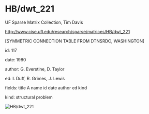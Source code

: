 # HB/dwt_221

 UF Sparse Matrix Collection, Tim Davis

 http://www.cise.ufl.edu/research/sparse/matrices/HB/dwt_221

 [SYMMETRIC CONNECTION TABLE FROM DTNSRDC, WASHINGTON]

 id: 117

 date: 1980

 author: G. Everstine, D. Taylor

 ed: I. Duff, R. Grimes, J. Lewis

 fields: title A name id date author ed kind

 kind: structural problem

![HB/dwt_221](http://www2.research.att.com/~yifanhu/GALLERY/GRAPHS/GIF_SMALL/HB@dwt_221.gif)